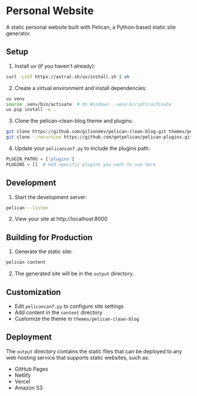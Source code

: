 # Personal Website

A static personal website built with Pelican, a Python-based static site generator.

## Setup

1. Install uv (if you haven't already):
```bash
curl -LsSf https://astral.sh/uv/install.sh | sh
```

2. Create a virtual environment and install dependencies:
```bash
uv venv
source .venv/bin/activate  # On Windows: .venv\Scripts\activate
uv pip install -e .
```

3. Clone the pelican-clean-blog theme and plugins:
```bash
git clone https://github.com/gilsondev/pelican-clean-blog.git themes/pelican-clean-blog
git clone --recursive https://github.com/getpelican/pelican-plugins.git plugins
```

4. Update your `pelicanconf.py` to include the plugins path:
```python
PLUGIN_PATHS = ['plugins']
PLUGINS = []  # Add specific plugins you want to use here
```

## Development

1. Start the development server:
```bash
pelican --listen
```

2. View your site at http://localhost:8000

## Building for Production

1. Generate the static site:
```bash
pelican content
```

2. The generated site will be in the `output` directory.

## Customization

- Edit `pelicanconf.py` to configure site settings
- Add content in the `content` directory
- Customize the theme in `themes/pelican-clean-blog`

## Deployment

The `output` directory contains the static files that can be deployed to any web hosting service that supports static websites, such as:
- GitHub Pages
- Netlify
- Vercel
- Amazon S3 